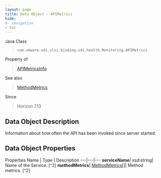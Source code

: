 ```yaml
---
layout: page
title: Data Object - APIMetrics
hide:
#- navigation
- toc
---
```






Java Class
> `com.vmware.vdi.vlsi.binding.vdi.health.Monitoring.APIMetrics`

Property of
> [APIMetricsInfo](vdi.health.Monitoring.APIMetricsInfo.md#field_detail)

See also
> [MethodMetrics](vdi.health.Monitoring.MethodMetrics.md)

Since
> Horizon 7.13


## Data Object Description

Information about how often the API has been invoked since server started.

## Data Object Properties
Properties
Name |  Type |  Description
---|---|---
**serviceName**|  xsd:string|  Name of the Service. [^2]
**methodMetrics**| [MethodMetrics[]](vdi.health.Monitoring.MethodMetrics.md)|  Method metrics. [^2]


 
